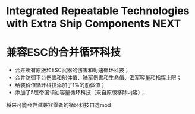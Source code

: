 # Integrated Repeatable Technologies with Extra Ship Components NEXT
# 兼容ESC的合并循环科技

- 合并所有原版和ESC武器的伤害和射速循环科技；
- 合并防御平台伤害和船体值、陆军伤害和生命值、海军容量和指挥上限；
- 给装价值循环科技添加了1%的船体值；
- 添加了5层帝国领袖容量循环科技（来自原版移除内容）；

将来可能会尝试兼容零者的循环科技自选mod
